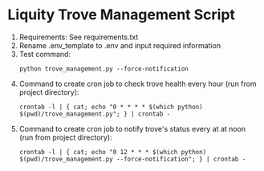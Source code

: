 # Liquity Trove Management Script

1. Requirements: See requirements.txt
1. Rename .env_template to .env and input required information
1. Test command:
    ```
    python trove_management.py --force-notification
    ```
1. Command to create cron job to check trove health every hour (run from project directory):
    ```
    crontab -l | { cat; echo "0 * * * * $(which python) $(pwd)/trove_management.py"; } | crontab -
    ```
1. Command to create cron job to notify trove's status every at at noon (run from project directory):
    ```
    crontab -l | { cat; echo "0 12 * * * $(which python) $(pwd)/trove_management.py --force-notification"; } | crontab -
    ```
